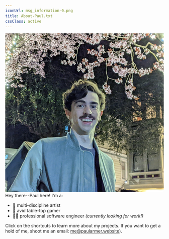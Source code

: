 ```yaml
---
iconUrl: msg_information-0.png
title: About-Paul.txt
cssClass: active
---
```


![Me](media/cherry-blossom-paul.png) Hey there--Paul here! I'm a:
- :art: multi-discipline artist
- :game_die: avid table-top gamer
- :man_technologist: professional software engineer *(currently looking for work!)*

Click on the shortcuts to learn more about my projects. If you want to get a hold of me, shoot me an email: [me@paularmer.website](mailto:me@paularmer.website)).